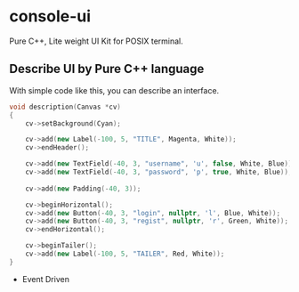 # console-ui
Pure C++, Lite weight UI Kit for POSIX terminal.

## Describe UI by Pure C++ language

With simple code like this, you can describe an interface.

```cpp
void description(Canvas *cv)
{
    cv->setBackground(Cyan);

    cv->add(new Label(-100, 5, "TITLE", Magenta, White));
    cv->endHeader();

    cv->add(new TextField(-40, 3, "username", 'u', false, White, Blue));
    cv->add(new TextField(-40, 3, "password", 'p', true, White, Blue));
    
    cv->add(new Padding(-40, 3));

    cv->beginHorizontal();
    cv->add(new Button(-40, 3, "login", nullptr, 'l', Blue, White));
    cv->add(new Button(-40, 3, "regist", nullptr, 'r', Green, White));
    cv->endHorizontal();

    cv->beginTailer();
    cv->add(new Label(-100, 5, "TAILER", Red, White));
}
```

- Event Driven
